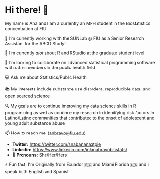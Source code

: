 # Hi there! 👋


My name is Ana and I am a currently an MPH student in the Biostatistics concentration at FIU

🔭 I’m currently working with the SUNLab @ FIU as a Senior Research Assistant for the ABCD Study!

🌱 I’m currently _alot_ about R and RStudio at the graduate student level 

👯 I’m looking to collaborate on advanced statistical programming software with other members in the public health field

💻 Ask me about Statistics/Public Health

📚 My interests include substance use disorders, reproducible data, and open sourced science

🔍 My goals are to continue improving my data science skills in R programming as well as continue my research in identifying risk factors in Latino/Latinx communities that contributed to the onset of adolescent and young adult substance abuse

📫 How to reach me: (anbravo@fiu.edu)

- **Twitter:** https://twitter.com/anabananaqtpie
- **Linkedin:** https://www.linkedin.com/in/anabravobiostats/
- 🌈 **Pronouns:** She/Her/Hers

⚡ Fun fact: I'm Originally from Ecuador 🇪🇨  and Miami Florida 🇺🇸 and i speak both English and Spanish

